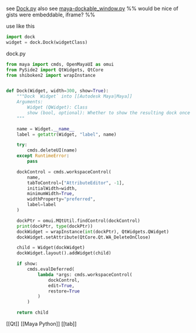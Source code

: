 see [Dock.py](https://gist.github.com/mottosso/c853b6fd9fb963e6f3e7c7a4f53b649d)
also see [maya-dockable_window.py](https://gist.github.com/Kif11/cdd4a68a2133aa42a582)
%% would be nice of gists were embeddable, iframe? %%

use like this
```python
import dock
widget = dock.Dock(widgetClass)
```

dock.py
```python
from maya import cmds, OpenMayaUI as omui
from PySide2 import QtWidgets, QtCore
from shiboken2 import wrapInstance


def Dock(Widget, width=300, show=True):
    """Dock `Widget` into [[Autodesk Maya|Maya]]
    Arguments:
        Widget (QWidget): Class
        show (bool, optional): Whether to show the resulting dock once created
    """

    name = Widget.__name__
    label = getattr(Widget, "label", name)

    try:
        cmds.deleteUI(name)
    except RuntimeError:
        pass

    dockControl = cmds.workspaceControl(
        name,
        tabToControl=["AttributeEditor", -1],
        initialWidth=width,
        minimumWidth=True,
        widthProperty="preferred",
        label=label
    )

    dockPtr = omui.MQtUtil.findControl(dockControl)
    print(dockPtr, type(dockPtr))
    dockWidget = wrapInstance(int(dockPtr), QtWidgets.QWidget)
    dockWidget.setAttribute(QtCore.Qt.WA_DeleteOnClose)

    child = Widget(dockWidget)
    dockWidget.layout().addWidget(child)

    if show:
        cmds.evalDeferred(
            lambda *args: cmds.workspaceControl(
                dockControl,
                edit=True,
                restore=True
            )
        )

    return child
```

[[Qt]]
[[Maya Python]]
[[tab]]